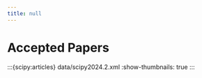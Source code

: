 ```yaml
---
title: null
---
```


# Accepted Papers

:::{scipy:articles} data/scipy2024.2.xml
:show-thumbnails: true
:::
